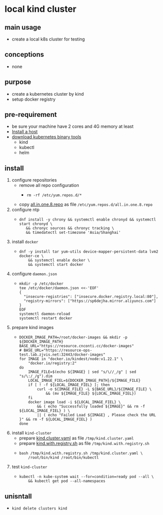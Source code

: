 # local kind cluster

## main usage

* create a local k8s cluster for testing

## conceptions

* none

## purpose

* create a kubernetes cluster by kind
* setup docker registry

## pre-requirement

* be sure your machine have 2 cores and 4G memory at least
* [Install a host](/linux/install.centos.8.by.boot.image.md)
* [download kubernetes binary tools](/kubernetes/download.kubernetes.binary.tools.md)
    + kind
    + kubectl
    + helm

## install
1. configure repositories
    * remove all repo configuration
      * ```shell
        rm -rf /etc/yum.repos.d/*
        ```
    * copy [all.in.one.8.repo](resources/all.in.one.8.repo.md) as file `/etc/yum.repos.d/all.in.one.8.repo`
2. configure ntp
    * ```shell
      dnf install -y chrony && systemctl enable chronyd && systemctl start chronyd \
         && chronyc sources && chronyc tracking \
         && timedatectl set-timezone 'Asia/Shanghai'
      ```
3. install `docker`
    * ```shell
      dnf -y install tar yum-utils device-mapper-persistent-data lvm2 docker-ce \
          && systemctl enable docker \
          && systemctl start docker
      ```
4. configure `daemon.json`
    * ```shell
      mkdir -p /etc/docker
      tee /etc/docker/daemon.json <<-'EOF'
      {
        "insecure-registries": ["insecure.docker.registry.local:80"],
        "registry-mirrors": ["https://sp6dejha.mirror.aliyuncs.com"]
      }
      EOF
      systemctl daemon-reload
      systemctl restart docker
      ```
5. prepare kind images
    * ```shell
      DOCKER_IMAGE_PATH=/root/docker-images && mkdir -p ${DOCKER_IMAGE_PATH}
      BASE_URL="https://resource.cnconti.cc/docker-images"
      # BASE_URL="https://resource-ops-test.lab.zjvis.net:32443/docker-images"
      for IMAGE in "docker.io/kindest/node:v1.22.1" \
          "docker.io/registry:2"
      do
          IMAGE_FILE=$(echo ${IMAGE} | sed "s/\//_/g" | sed "s/\:/_/g").dim
          LOCAL_IMAGE_FIEL=${DOCKER_IMAGE_PATH}/${IMAGE_FILE}
          if [ ! -f ${LOCAL_IMAGE_FIEL} ]; then
              curl -o ${IMAGE_FILE} -L ${BASE_URL}/${IMAGE_FILE} \
                  && (mv ${IMAGE_FILE} ${LOCAL_IMAGE_FIEL}) 
          fi
          docker image load -i ${LOCAL_IMAGE_FIEL} \
              && ( echo "Successfully loaded ${IMAGE}" && rm -f ${LOCAL_IMAGE_FIEL} ) \
              || ( echo "Failed Load ${IMAGE} , Please check the URL }" && rm -f ${LOCAL_IMAGE_FIEL} ) 
      done
      ```
6. install `kind-cluster`
    * prepare [kind.cluster.yaml](resources/kind.cluster.yaml.md) as file `/tmp/kind.cluster.yaml`
    * prepare [kind.with.registry.sh](resources/kind.with.registry.sh.md) as file `/tmp/kind.with.registry.sh`
    * ```shell
      bash /tmp/kind.with.registry.sh /tmp/kind.cluster.yaml \
          /root/bin/kind /root/bin/kubectl
      ```
7. test `kind-cluster`
    * ```shell
      kubectl -n kube-system wait --for=condition=ready pod --all \
          && kubectl get pod --all-namespaces
      ```

## unisntall 
* ```shell
  kind delete clusters kind
  ```